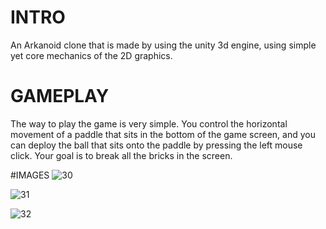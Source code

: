 # INTRO
An Arkanoid clone that is made by using the unity 3d engine, using simple yet core mechanics of the 2D graphics.

# GAMEPLAY
The way to play the game is very simple. You control the horizontal movement of a paddle that sits in the bottom of the game screen, and you can deploy the ball that sits onto the paddle by pressing the left mouse click. Your goal is to break all the bricks in the screen.

#IMAGES
![30](https://cloud.githubusercontent.com/assets/15057375/23365488/fad69df4-fd0b-11e6-871f-cdf3f076752f.png)

![31](https://cloud.githubusercontent.com/assets/15057375/23365492/fb08313e-fd0b-11e6-829d-117161bb7164.png)

![32](https://cloud.githubusercontent.com/assets/15057375/23365489/fadc59d8-fd0b-11e6-8851-fdd5e555ec5d.png)


